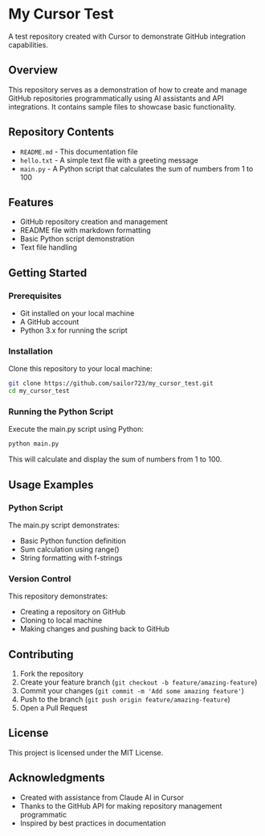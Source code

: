 # My Cursor Test

A test repository created with Cursor to demonstrate GitHub integration capabilities.

## Overview

This repository serves as a demonstration of how to create and manage GitHub repositories programmatically using AI assistants and API integrations. It contains sample files to showcase basic functionality.

## Repository Contents

- `README.md` - This documentation file
- `hello.txt` - A simple text file with a greeting message
- `main.py` - A Python script that calculates the sum of numbers from 1 to 100

## Features

- GitHub repository creation and management
- README file with markdown formatting
- Basic Python script demonstration
- Text file handling

## Getting Started

### Prerequisites

- Git installed on your local machine
- A GitHub account
- Python 3.x for running the script

### Installation

Clone this repository to your local machine:

```bash
git clone https://github.com/sailor723/my_cursor_test.git
cd my_cursor_test
```

### Running the Python Script

Execute the main.py script using Python:

```bash
python main.py
```

This will calculate and display the sum of numbers from 1 to 100.

## Usage Examples

### Python Script

The main.py script demonstrates:
- Basic Python function definition
- Sum calculation using range()
- String formatting with f-strings

### Version Control

This repository demonstrates:
- Creating a repository on GitHub
- Cloning to local machine
- Making changes and pushing back to GitHub

## Contributing

1. Fork the repository
2. Create your feature branch (`git checkout -b feature/amazing-feature`)
3. Commit your changes (`git commit -m 'Add some amazing feature'`)
4. Push to the branch (`git push origin feature/amazing-feature`)
5. Open a Pull Request

## License

This project is licensed under the MIT License.

## Acknowledgments

- Created with assistance from Claude AI in Cursor
- Thanks to the GitHub API for making repository management programmatic
- Inspired by best practices in documentation